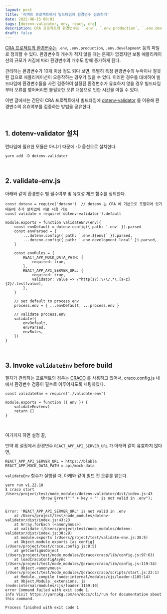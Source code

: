 ```yaml
---
layout: post
title: '리액트 프로젝트에서 빌드타임에 환경변수 검증하기'
date: 2022-06-15 00:01
tags: [dotenv-validator, env, react, cra]
description: CRA 프로젝트의 환경변수는 `.env`, `.env.production`, `.env.development` 등의 파일로 정의할 수 있다. 환경변수의 개수가 적지 않을 때는 문제가 없겠지만 보통 애플리케이션의 규모가 커짐에 따라 환경변수의 개수도 함께 증가하게 된다.
draft: false
---
```


[CRA 프로젝트의 환경변수는](https://create-react-app.dev/docs/adding-custom-environment-variables/#adding-development-environment-variables-in-env) `.env`, `.env.production`, `.env.development` 등의 파일로 정의할 수 있다. 환경변수의 개수가 적지 않을 때는 문제가 없겠지만 보통 애플리케이션의 규모가 커짐에 따라 환경변수의 개수도 함께 증가하게 된다.

관리하는 환경변수가 10개 이상 정도 되다 보면, 특별히 특정 환경변수의 누락이나 잘못된 값으로 애플리케이션이 오동작하는 경우가 있을 수 있다. 이러한 경우를 대비하여 빌드타임에 환경변수들을 사전 검증하여 설정된 환경변수가 유효하지 않을 경우 빌드타임 부터 오류를 뱉어버리면 불필요한 오류 대응으로 인한 시간을 아낄 수 있다.

이번 글에서는 간단히 CRA 프로젝트에서 빌드타임에 [dotenv-validator](https://www.npmjs.com/package/dotenv-validator) 를 이용해 환경변수의 유효여부를 검증하는 방법을 공유한다.

<br/>

## 1. dotenv-validator 설치
런타임에 필요한 모듈은 아니기 때문에 -D 옵션으로 설치한다.

```
yarn add -D dotenv-validator
```

<br/>

## 2. validate-env.js

아래와 같이 환경변수 별 필수여부 및 유효성 체크 함수를 정의한다.

```js{11-19}
const dotenv = require('dotenv')  // dotenv 는 CRA 에 기본으로 포함되어 있기 때문에 추가 설치없이 바로 사용 가능
const validate = require('dotenv-validator').default

module.exports = function validateEnv(env){
    const envDefault = dotenv.config({ path: '.env' }).parsed
    const envParsed = {
        ...dotenv.config({ path: `.env.${env}` }).parsed,
        ...dotenv.config({ path: '.env.development.local' }).parsed,
    }

    const envRules = {
        REACT_APP_MOCK_DATA_PATH: {
            required: true,
        },
        REACT_APP_API_SERVER_URL: {
            required: true,
            validator: value => /^http(s?):\/\/.*\.[a-z]{2}/.test(value),
        },
    }

    // set default to process.env
    process.env = { ...envDefault, ...process.env }

    // validate process.env
    validate({
        envDefault,
        envParsed,
        envRules,
    })
}
```

<br/>

## 3. Invoke `validateEnv` before build
필자가 관리하는 프로젝트의 경우는 [CRACO](https://www.npmjs.com/package/@craco/craco) 를 사용하고 있어서, craco.config.js 내에서 환경변수 검증이 필수로 이루어지도록 세팅하였다.

```js{4}
const validateEnv = require('./validate-env')

module.exports = function ({ env }) {
    validateEnv(env)
    return {}
}
```

<br/>


여기까지 하면 설정 끝,

만약 위 설정에서 환경변수 `REACT_APP_API_SERVER_URL` 가 아래와 같이 유효하지 않다면, 
```{1}
REACT_APP_API_SERVER_URL = https://blabla
REACT_APP_MOCK_DATA_PATH = api/mock-data
```


`validateEnv` 함수가 실행될 때, 아래와 같이 빌드 전 오류를 뱉는다.

```{7}
yarn run v1.22.18
$ craco start
/Users/project/test/node_modules/dotenv-validator/dist/index.js:43
                throw Error("'" + key + "' is not valid in .env");
                      ^

Error: 'REACT_APP_API_SERVER_URL' is not valid in .env
    at /Users/project/test/node_modules/dotenv-validator/dist/index.js:43:23
    at Array.forEach (<anonymous>)
    at validate (/Users/project/test/node_modules/dotenv-validator/dist/index.js:30:29)
    at module.exports (/Users/project/test/validate-env.js:38:5)
    at Object.module.exports [as config] (/Users/project/test/craco.config.js:8:5)
    at getConfigAsObject (/Users/project/test/node_modules/@craco/craco/lib/config.js:97:63)
    at loadCracoConfigAsync (/Users/project/test/node_modules/@craco/craco/lib/config.js:119:34)
    at Object.<anonymous> (/Users/project/test/node_modules/@craco/craco/scripts/start.js:22:1)
    at Module._compile (node:internal/modules/cjs/loader:1105:14)
    at Object.Module._extensions..js (node:internal/modules/cjs/loader:1159:10)
error Command failed with exit code 1.
info Visit https://yarnpkg.com/en/docs/cli/run for documentation about this command.

Process finished with exit code 1
```
